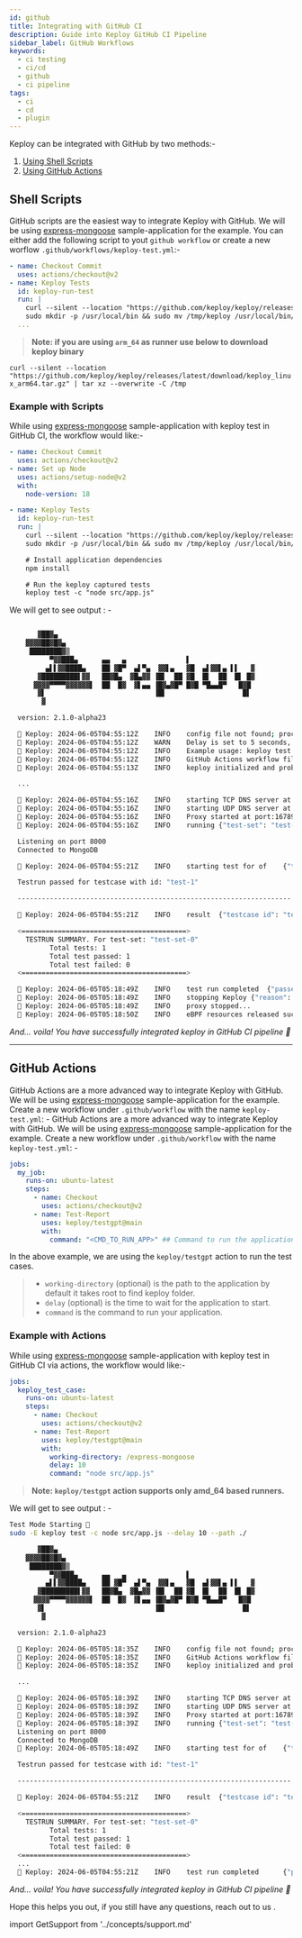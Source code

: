 ```yaml
---
id: github
title: Integrating with GitHub CI
description: Guide into Keploy GitHub CI Pipeline
sidebar_label: GitHub Workflows
keywords:
  - ci testing
  - ci/cd
  - github
  - ci pipeline
tags:
  - ci
  - cd
  - plugin
---
```


Keploy can be integrated with GitHub by two methods:-

1. [Using Shell Scripts](#shell-scripts)
2. [Using GitHub Actions](#github-actions)

## Shell Scripts

GitHub scripts are the easiest way to integrate Keploy with GitHub. We will be using [express-mongoose](https://github.com/keploy/samples-typescript/tree/main/express-mongoose) sample-application for the example. You can either add the following script to yout `github workflow` or create a new worflow `.github/workflows/keploy-test.yml`:-

```yaml
- name: Checkout Commit
  uses: actions/checkout@v2
- name: Keploy Tests
  id: keploy-run-test
  run: |
    curl --silent --location "https://github.com/keploy/keploy/releases/latest/download/keploy_linux_amd64.tar.gz" | tar xz --overwrite -C /tmp
    sudo mkdir -p /usr/local/bin && sudo mv /tmp/keploy /usr/local/bin/keploy
  ...
```

> **Note: if you are using `arm_64` as runner use below to download keploy binary**

`curl --silent --location "https://github.com/keploy/keploy/releases/latest/download/keploy_linux_arm64.tar.gz" | tar xz --overwrite -C /tmp`

### Example with Scripts

While using [express-mongoose](https://github.com/keploy/samples-typescript/tree/main/express-mongoose) sample-application with keploy test in GitHub CI, the workflow would like:-

```yaml
- name: Checkout Commit
  uses: actions/checkout@v2
- name: Set up Node
  uses: actions/setup-node@v2
  with:
    node-version: 18

- name: Keploy Tests
  id: keploy-run-test
  run: |
    curl --silent --location "https://github.com/keploy/keploy/releases/latest/download/keploy_linux_amd64.tar.gz" | tar xz --overwrite -C /tmp
    sudo mkdir -p /usr/local/bin && sudo mv /tmp/keploy /usr/local/bin/keploy

    # Install application dependencies
    npm install

    # Run the keploy captured tests
    keploy test -c "node src/app.js"
```

We will get to see output : -

```sh

       ▓██▓▄
    ▓▓▓▓██▓█▓▄
     ████████▓▒
          ▀▓▓███▄      ▄▄   ▄               ▌
         ▄▌▌▓▓████▄    ██ ▓█▀  ▄▌▀▄  ▓▓▌▄   ▓█  ▄▌▓▓▌▄ ▌▌   ▓
       ▓█████████▌▓▓   ██▓█▄  ▓█▄▓▓ ▐█▌  ██ ▓█  █▌  ██  █▌ █▓
      ▓▓▓▓▀▀▀▀▓▓▓▓▓▓▌  ██  █▓  ▓▌▄▄ ▐█▓▄▓█▀ █▓█ ▀█▄▄█▀   █▓█
       ▓▌                           ▐█▌                   █▌
        ▓

  version: 2.1.0-alpha23

  🐰 Keploy: 2024-06-05T04:55:12Z 	INFO	config file not found; proceeding with flags only
  🐰 Keploy: 2024-06-05T04:55:12Z 	WARN	Delay is set to 5 seconds, incase your app takes more time to start use --delay to set custom delay
  🐰 Keploy: 2024-06-05T04:55:12Z 	INFO	Example usage: keploy test -c "/path/to/user/app" --delay 6
  🐰 Keploy: 2024-06-05T04:55:12Z 	INFO	GitHub Actions workflow file generated successfully	{"path": "/githubactions/keploy.yml"}
  🐰 Keploy: 2024-06-05T04:55:13Z 	INFO	keploy initialized and probes added to the kernel.

  ...

  🐰 Keploy: 2024-06-05T04:55:16Z 	INFO	starting TCP DNS server at addr :26789
  🐰 Keploy: 2024-06-05T04:55:16Z 	INFO	starting UDP DNS server at addr :26789
  🐰 Keploy: 2024-06-05T04:55:16Z 	INFO	Proxy started at port:16789
  🐰 Keploy: 2024-06-05T04:55:16Z 	INFO	running	{"test-set": "test-set-0"}

  Listening on port 8000
  Connected to MongoDB

  🐰 Keploy: 2024-06-05T04:55:21Z 	INFO	starting test for of	{"test case": "test-1", "test set": "test-set-0"}

  Testrun passed for testcase with id: "test-1"

  --------------------------------------------------------------------

  🐰 Keploy: 2024-06-05T04:55:21Z    INFO    result  {"testcase id": "test-1", "testset id": "test-set-0", "passed": "true"}

  <=========================================>
    TESTRUN SUMMARY. For test-set: "test-set-0"
          Total tests: 1
          Total test passed: 1
          Total test failed: 0
  <=========================================>

  🐰 Keploy: 2024-06-05T05:18:49Z 	INFO	test run completed	{"passed overall": true}
  🐰 Keploy: 2024-06-05T05:18:49Z 	INFO	stopping Keploy	{"reason": "replay completed successfully"}
  🐰 Keploy: 2024-06-05T05:18:49Z 	INFO	proxy stopped...
  🐰 Keploy: 2024-06-05T05:18:50Z 	INFO	eBPF resources released successfully...
```

_And... voila! You have successfully integrated keploy in GitHub CI pipeline 🌟_

---

## GitHub Actions

GitHub Actions are a more advanced way to integrate Keploy with GitHub. We will be using [express-mongoose](https://github.com/keploy/samples-typescript/tree/main/express-mongoose) sample-application for the example. Create a new workflow under `.github/workflow` with the name `keploy-test.yml`: -
GitHub Actions are a more advanced way to integrate Keploy with GitHub. We will be using [express-mongoose](https://github.com/keploy/samples-typescript/tree/main/express-mongoose) sample-application for the example. Create a new workflow under `.github/workflow` with the name `keploy-test.yml`: -

```yaml
jobs:
  my_job:
    runs-on: ubuntu-latest
    steps:
      - name: Checkout
        uses: actions/checkout@v2
      - name: Test-Report
        uses: keploy/testgpt@main
        with:
          command: "<CMD_TO_RUN_APP>" ## Command to run the application
```

In the above example, we are using the `keploy/testgpt` action to run the test cases.

> - `working-directory` (optional) is the path to the application by default it takes root to find keploy folder.
> - `delay` (optional) is the time to wait for the application to start.
> - `command` is the command to run your application.

### Example with Actions

While using [express-mongoose](https://github.com/keploy/samples-typescript/tree/main/express-mongoose) sample-application with keploy test in GitHub CI via actions, the workflow would like:-

```yaml
jobs:
  keploy_test_case:
    runs-on: ubuntu-latest
    steps:
      - name: Checkout
        uses: actions/checkout@v2
      - name: Test-Report
        uses: keploy/testgpt@main
        with:
          working-directory: /express-mongoose
          delay: 10
          command: "node src/app.js"
```

> **Note: `keploy/testgpt` action supports only amd_64 based runners.**

We will get to see output : -

```sh
Test Mode Starting 🎉
sudo -E keploy test -c node src/app.js --delay 10 --path ./

       ▓██▓▄
    ▓▓▓▓██▓█▓▄
     ████████▓▒
          ▀▓▓███▄      ▄▄   ▄               ▌
         ▄▌▌▓▓████▄    ██ ▓█▀  ▄▌▀▄  ▓▓▌▄   ▓█  ▄▌▓▓▌▄ ▌▌   ▓
       ▓█████████▌▓▓   ██▓█▄  ▓█▄▓▓ ▐█▌  ██ ▓█  █▌  ██  █▌ █▓
      ▓▓▓▓▀▀▀▀▓▓▓▓▓▓▌  ██  █▓  ▓▌▄▄ ▐█▓▄▓█▀ █▓█ ▀█▄▄█▀   █▓█
       ▓▌                           ▐█▌                   █▌
        ▓

  version: 2.1.0-alpha23

  🐰 Keploy: 2024-06-05T05:18:35Z 	INFO	config file not found; proceeding with flags only
  🐰 Keploy: 2024-06-05T05:18:35Z 	INFO	GitHub Actions workflow file generated successfully	{"path": "/githubactions/keploy.yml"}
  🐰 Keploy: 2024-06-05T05:18:35Z 	INFO	keploy initialized and probes added to the kernel.

  ...

  🐰 Keploy: 2024-06-05T05:18:39Z 	INFO	starting TCP DNS server at addr :26789
  🐰 Keploy: 2024-06-05T05:18:39Z 	INFO	starting UDP DNS server at addr :26789
  🐰 Keploy: 2024-06-05T05:18:39Z 	INFO	Proxy started at port:16789
  🐰 Keploy: 2024-06-05T05:18:39Z 	INFO	running	{"test-set": "test-set-0"}
  Listening on port 8000
  Connected to MongoDB
  🐰 Keploy: 2024-06-05T05:18:49Z 	INFO	starting test for of	{"test case": "test-1", "test set": "test-set-0"}

  Testrun passed for testcase with id: "test-1"

  --------------------------------------------------------------------

  🐰 Keploy: 2024-06-05T04:55:21Z    INFO    result  {"testcase id": "test-1", "testset id": "test-set-0", "passed": "true"}

  <=========================================>
    TESTRUN SUMMARY. For test-set: "test-set-0"
          Total tests: 1
          Total test passed: 1
          Total test failed: 0
  <=========================================>
  ...
  🐰 Keploy: 2024-06-05T04:55:21Z    INFO    test run completed      {"passed overall": true}
```

_And... voila! You have successfully integrated keploy in GitHub CI pipeline 🌟_

Hope this helps you out, if you still have any questions, reach out to us .

import GetSupport from '../concepts/support.md'

<GetSupport/>
